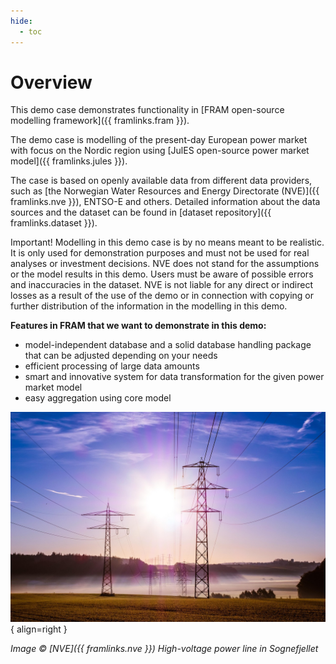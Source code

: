 ```yaml
---
hide:
  - toc
---
```


# Overview

This demo case demonstrates functionality in [FRAM open-source modelling framework]({{ framlinks.fram }}). 

The demo case is modelling of the present-day European power market with focus on the Nordic region using [JulES open-source power market model]({{ framlinks.jules }}). 

The case is based on openly available data from different data providers, such as [the Norwegian Water Resources and Energy Directorate (NVE)]({{ framlinks.nve }}), ENTSO-E and others. Detailed information about the data sources and the dataset can be found in [dataset repository]({{ framlinks.dataset }}).  

<div class="red-box">
Important! Modelling in this demo case is by no means meant to be realistic. It is only used for demonstration purposes and must not be used for real analyses or investment decisions. NVE does not stand for the assumptions or the model results in this demo. Users must be aware of possible errors and inaccuracies in the dataset. NVE is not liable for any direct or indirect losses as a result of the use of the demo or in connection with copying or further distribution of the information in the modelling in this demo. 
</div>


**Features in FRAM that we want to demonstrate in this demo:**

* model-independent database and a solid database handling package that can be adjusted depending on your needs
* efficient processing of large data amounts 
* smart and innovative system for data transformation for the given power market model 
* easy aggregation using core model

![Power Market](img/power_market_illustration.jpg){ align=right }

*Image © [NVE]({{ framlinks.nve }}) High-voltage power line in Sognefjellet*
